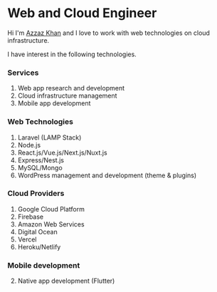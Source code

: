 # Web and Cloud Engineer

Hi I'm [Azzaz Khan](https://www.facebook.com/AKS2003/) and I love to work with web technologies on cloud infrastructure.

I have interest in the following technologies.
### Services
1. Web app research and development
2. Cloud infrastructure management
3. Mobile app development

### Web Technologies
1. Laravel (LAMP Stack)
2. Node.js
3. React.js/Vue.js/Next.js/Nuxt.js
4. Express/Nest.js
5. MySQL/Mongo
6. WordPress management and development (theme & plugins)

### Cloud Providers
1. Google Cloud Platform
2. Firebase
3. Amazon Web Services
4. Digital Ocean
5. Vercel
6. Heroku/Netlify

### Mobile development
2. Native app development (Flutter)
